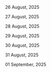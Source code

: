 26 August, 2025

27 August, 2025

28 August, 2025

29 August, 2025

30 August, 2025

31 August, 2025

01 September, 2025